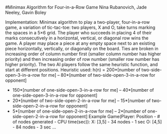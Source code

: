 #Minimax Algorithm for Four-in-a-Row Game
Nina Rubanovich, Jade Neeley, Gavin Boley 

Implementation:
Minimax algorithm to play a two-player, four-in-a-row game, a variation of tic-tac-toe: two players, X and O, take turns marking the spaces in a 5×6 grid. The player who succeeds in placing 4 of their marks consecutively in a horizontal, vertical, or diagonal row wins the game. A player may place a piece at any empty space next to an existing piece horizontally, vertically, or diagonally on the board. Ties are broken in increasing order of column number first (smaller column number has higher priority) and then increasing order of row number (smaller row number has higher priority). The two AI players follow the same heuristic function, and start at different positions.
Heuristic used:
h(n) = 200*[number of two-side-open-3-in-a-row for me]
– 80*[number of two-side-open-3-in-a-row for opponent]
+ 150*[number of one-side-open-3-in-a-row for me]
– 40*[number of one-side-open-3-in-a-row for opponent]
+ 20*[number of two-side-open-2-in-a-row for me]
– 15*[number of two-side-open-2-in-a-row for opponent]
+ 5*[number of one-side-open-2-in-a-row for me]
– 2*[number of one-side-open-2-in-a-row for opponent]
Example Game(Player: Position - # of nodes generated - CPU time(sec)):
X: [3,5] - 34 nodes - 1 sec
O: [4,5] - 84 nodes - 3 sec
…
